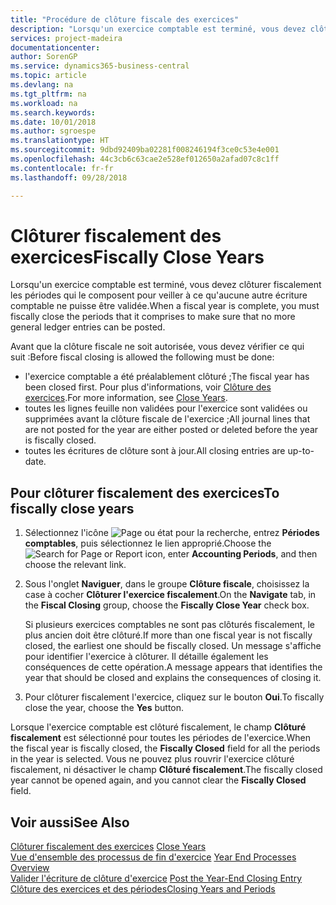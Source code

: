 ```yaml
---
title: "Procédure de clôture fiscale des exercices"
description: "Lorsqu'un exercice comptable est terminé, vous devez clôturer fiscalement les périodes qui le composent pour veiller à ce qu'aucune autre écriture comptable ne puisse être validée."
services: project-madeira
documentationcenter: 
author: SorenGP
ms.service: dynamics365-business-central
ms.topic: article
ms.devlang: na
ms.tgt_pltfrm: na
ms.workload: na
ms.search.keywords: 
ms.date: 10/01/2018
ms.author: sgroespe
ms.translationtype: HT
ms.sourcegitcommit: 9dbd92409ba02281f008246194f3ce0c53e4e001
ms.openlocfilehash: 44c3cb6c63cae2e528ef012650a2afad07c8c1ff
ms.contentlocale: fr-fr
ms.lasthandoff: 09/28/2018

---
```

# <a name="fiscally-close-years"></a><span data-ttu-id="a4abc-103">Clôturer fiscalement des exercices</span><span class="sxs-lookup"><span data-stu-id="a4abc-103">Fiscally Close Years</span></span>
<span data-ttu-id="a4abc-104">Lorsqu'un exercice comptable est terminé, vous devez clôturer fiscalement les périodes qui le composent pour veiller à ce qu'aucune autre écriture comptable ne puisse être validée.</span><span class="sxs-lookup"><span data-stu-id="a4abc-104">When a fiscal year is complete, you must fiscally close the periods that it comprises to make sure that no more general ledger entries can be posted.</span></span>  

<span data-ttu-id="a4abc-105">Avant que la clôture fiscale ne soit autorisée, vous devez vérifier ce qui suit :</span><span class="sxs-lookup"><span data-stu-id="a4abc-105">Before fiscal closing is allowed the following must be done:</span></span>  

- <span data-ttu-id="a4abc-106">l'exercice comptable a été préalablement clôturé ;</span><span class="sxs-lookup"><span data-stu-id="a4abc-106">The fiscal year has been closed first.</span></span> <span data-ttu-id="a4abc-107">Pour plus d'informations, voir [Clôture des exercices](how-to-close-years.md).</span><span class="sxs-lookup"><span data-stu-id="a4abc-107">For more information, see [Close Years](how-to-close-years.md).</span></span>  
- <span data-ttu-id="a4abc-108">toutes les lignes feuille non validées pour l'exercice sont validées ou supprimées avant la clôture fiscale de l'exercice ;</span><span class="sxs-lookup"><span data-stu-id="a4abc-108">All journal lines that are not posted for the year are either posted or deleted before the year is fiscally closed.</span></span>
- <span data-ttu-id="a4abc-109">toutes les écritures de clôture sont à jour.</span><span class="sxs-lookup"><span data-stu-id="a4abc-109">All closing entries are up-to-date.</span></span>  

## <a name="to-fiscally-close-years"></a><span data-ttu-id="a4abc-110">Pour clôturer fiscalement des exercices</span><span class="sxs-lookup"><span data-stu-id="a4abc-110">To fiscally close years</span></span>  

1.  <span data-ttu-id="a4abc-111">Sélectionnez l'icône ![Page ou état pour la recherche](../../media/ui-search/search_small.png "Page ou état pour la recherche"), entrez **Périodes comptables**, puis sélectionnez le lien approprié.</span><span class="sxs-lookup"><span data-stu-id="a4abc-111">Choose the ![Search for Page or Report](../../media/ui-search/search_small.png "Search for Page or Report icon") icon, enter **Accounting Periods**, and then choose the relevant link.</span></span>  
2.  <span data-ttu-id="a4abc-112">Sous l'onglet **Naviguer**, dans le groupe **Clôture fiscale**, choisissez la case à cocher **Clôturer l'exercice fiscalement**.</span><span class="sxs-lookup"><span data-stu-id="a4abc-112">On the **Navigate** tab, in the **Fiscal Closing** group, choose the **Fiscally Close Year** check box.</span></span>  

    <span data-ttu-id="a4abc-113">Si plusieurs exercices comptables ne sont pas clôturés fiscalement, le plus ancien doit être clôturé.</span><span class="sxs-lookup"><span data-stu-id="a4abc-113">If more than one fiscal year is not fiscally closed, the earliest one should be fiscally closed.</span></span> <span data-ttu-id="a4abc-114">Un message s'affiche pour identifier l'exercice à clôturer. Il détaille également les conséquences de cette opération.</span><span class="sxs-lookup"><span data-stu-id="a4abc-114">A message appears that identifies the year that should be closed and explains the consequences of closing it.</span></span>  

3.  <span data-ttu-id="a4abc-115">Pour clôturer fiscalement l'exercice, cliquez sur le bouton **Oui**.</span><span class="sxs-lookup"><span data-stu-id="a4abc-115">To fiscally close the year, choose the **Yes** button.</span></span>  

<span data-ttu-id="a4abc-116">Lorsque l'exercice comptable est clôturé fiscalement, le champ **Clôturé fiscalement** est sélectionné pour toutes les périodes de l'exercice.</span><span class="sxs-lookup"><span data-stu-id="a4abc-116">When the fiscal year is fiscally closed, the **Fiscally Closed** field for all the periods in the year is selected.</span></span> <span data-ttu-id="a4abc-117">Vous ne pouvez plus rouvrir l'exercice clôturé fiscalement, ni désactiver le champ **Clôturé fiscalement**.</span><span class="sxs-lookup"><span data-stu-id="a4abc-117">The fiscally closed year cannot be opened again, and you cannot clear the **Fiscally Closed** field.</span></span>  

## <a name="see-also"></a><span data-ttu-id="a4abc-118">Voir aussi</span><span class="sxs-lookup"><span data-stu-id="a4abc-118">See Also</span></span>  
 <span data-ttu-id="a4abc-119">[Clôturer fiscalement des exercices](how-to-close-years.md) </span><span class="sxs-lookup"><span data-stu-id="a4abc-119">[Close Years](how-to-close-years.md) </span></span>  
 <span data-ttu-id="a4abc-120">[Vue d'ensemble des processus de fin d'exercice](year-end-processes-overview.md) </span><span class="sxs-lookup"><span data-stu-id="a4abc-120">[Year End Processes Overview](year-end-processes-overview.md) </span></span>  
 <span data-ttu-id="a4abc-121">[Valider l'écriture de clôture d'exercice](how-to-post-the-year-end-closing-entry.md) </span><span class="sxs-lookup"><span data-stu-id="a4abc-121">[Post the Year-End Closing Entry](how-to-post-the-year-end-closing-entry.md) </span></span>  
 [<span data-ttu-id="a4abc-122">Clôture des exercices et des périodes</span><span class="sxs-lookup"><span data-stu-id="a4abc-122">Closing Years and Periods</span></span>](../../year-close-years-periods.md)

